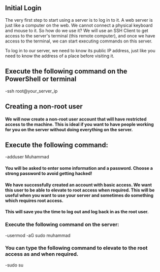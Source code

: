 ## Initial Login
  The very first step to start using a server is to log in to it. A web server is just like a computer on the web. We cannot connect a physical keyboard and mouse to it. So how do we use it?  We will use an SSH Client to get access to the server's terminal (this remote computer), and once we have access to the terminal, we can start executing commands on this server. 

  To log in to our server, we need to know its public IP address, just like you need to know the address of a place before visiting it. 

## Execute the following command on the PowerShell or terminal
  -ssh root@your_server_ip

## Creating a non-root user
  #### We will now create a non-root user account that will have restricted access to the machine. This is ideal if you want to have people working for you on the server without doing everything on the server.

## Execute the following command:
  -adduser Muhammad
 #### You will be asked to enter some information and a password. Choose a strong password to avoid getting hacked!

  #### We have successfully created an account with basic access. We want this user to be able to elevate to root access when required. This will be useful when you want to use your server and sometimes do something which requires root access.

  #### This will save you the time to log out and log back in as the root user.

### Execute the following command on the server:
  -usermod -aG sudo muhammad
### You can type the following command to elevate to the root access as and when required.
  -sudo su
